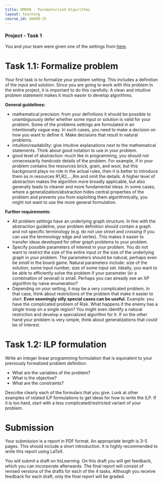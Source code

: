 ```yaml
---
title: DM898 - Parameterized Algorithms
layout: teaching
course_id: dm898-25
---
```


### Project - Task 1

You and your team were given one of the settings from [here](project).

# Task 1.1: Formalize problem

Your first task is to formalize your problem setting. This includes a definition
of the input and solution.
Since you are going to work with this problem in the entire project, it is important
to do this carefully. A clean and intuitive problem statement makes it much easier to develop algorithms.

**General guidelines:**
- mathematical precision: from your definitions it should be possible to unambiguously defer whether some input or solution is valid for your problem. Some of the problems settings are formulated in an intentionally vague way. In such cases, you need to make a decision on how you want to define it. Make decisions that result in natural problems.
- intuition/readability: give intuitive explanations next to the mathematical statements. Think about good notation to use in your problem.
- good level of abstraction: much like in programming, you should not unnecessarily *hardcode* details of the problem. For example, if in your problem contains the resources brick, grain, and wool, but this background plays no role in the actual rules, then it is better to introduce them as m resources R1,R2,...,Rm
and omit the details. A higher level of abstraction makes the algorithm more broadly applicable, but also generally leads to cleaner and more fundamental ideas. In some cases, where a generalization/abstraction hides central properties of the problem and prevents you from exploiting them algorithmically, you might not want to use the more general formulation.

**Further requirements:**
- All problem settings have an underlying graph structure. In line with the abstraction guideline, your problem definition should contain a graph and not specific terminology (e.g. do not use *street* and *crossing* if you can use the terminology edge and vertex). This makes it easier to transfer ideas developed for other graph problems to your problem.
- Specify possible parameters of interest in your problem. You do not want to restrict the size of the entire input or the size of the underlying graph in your problem. The parameters should be natural, perhaps even be *small* in the board game. Natural parameters include: size of the solution, some input number, size of some input set. Ideally, you want to be able to efficiently solve the problem if your parameter (or a combination of several) is small. Perhaps you can already see an XP algorithm by naive enumeration?
- Depending on your setting, it may be a very complicated problem. In that case, think about restrictions of the problem that make it easier to start. **Even seemingly silly special cases can be useful.** Example: you have the complicated problem of Risk. What happens if the enemy has a single troop on a single region? You might even identify a natural restriction and develop a specialized algorithm for it. If on the other hand your problem is very simple, think about generalizations that could be of interest.

# Task 1.2: ILP formulation

Write an integer linear programming formulation that is equivalent to your previously formalized problem
definition.
- What are the variables of the problem?
- What is the objective?
- What are the constraints?

Describe clearly each of the formulars that you give.
Look at other examples of related ILP formulations to get ideas for how to write the ILP.
If it is too hard, start with a less complicated/restricted variant of your problem.

# Submission

Your submission is a report in PDF format. An appropriate length is 3-5 pages. This should include a short introduction. It is highly recommended to write this report using LaTeX.

You will submit a draft on ItsLearning. On this draft you will get feedback, which you can incorporate
afterwards. The final report will consist of revised versions of the drafts for each of the 4 tasks. 
Although you receive feedback for each draft, only the final report will be graded.
